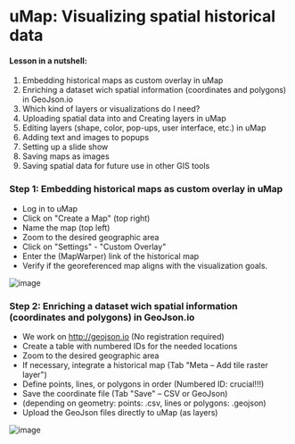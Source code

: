 # uMap: Visualizing spatial historical data


#### Lesson in a nutshell:

1. Embedding historical maps as custom overlay in uMap
2. Enriching a dataset wich spatial information (coordinates and polygons) in GeoJson.io
3. Which kind of layers or visualizations do I need?
4. Uploading spatial data into and Creating layers in uMap
5. Editing layers (shape, color, pop-ups, user interface, etc.) in uMap
6. Adding text and images to popups
7. Setting up a slide show
8. Saving maps as images
9. Saving spatial data for future use in other GIS tools

   

### Step 1: Embedding historical maps as custom overlay in uMap

* Log in to uMap
* Click on "Create a Map" (top right)
* Name the map (top left)
* Zoom to the desired geographic area
* Click on "Settings" - "Custom Overlay"
* Enter the (MapWarper) link of the historical map
* Verify if the georeferenced map aligns with the visualization goals.

![image](https://github.com/sdutrapereira/Visualizing-data-on-a-historical-map-with-uMap-/assets/119598409/d5ba6d9e-d437-490c-8168-487d20576f7a)


### Step 2: Enriching a dataset wich spatial information (coordinates and polygons) in GeoJson.io

* We work on http://geojson.io (No registration required)
* Create a table with numbered IDs for the needed locations
* Zoom to the desired geographic area
* If necessary, integrate a historical map (Tab "Meta – Add tile raster layer")
* Define points, lines, or polygons in order (Numbered ID: crucial!!!)
* Save the coordinate file (Tab "Save" – CSV or GeoJson)
* (depending on geometry: points: .csv, lines or polygons: .geojson)
* Upload the GeoJson files directly to uMap (as layers)

![image](https://github.com/sdutrapereira/Visualizing-data-on-a-historical-map-with-uMap-/assets/119598409/f273722c-2891-4046-b740-3060ef986c7a)
